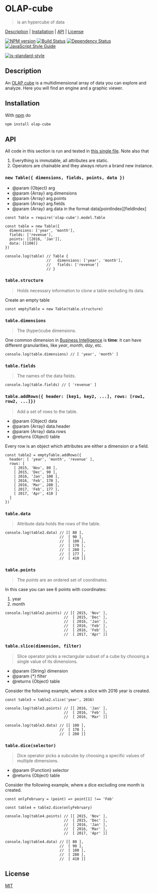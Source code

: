 # OLAP-cube

> is an hypercube of data

[Description](#description) |
[Installation](#installation) |
[API](#api) |
[License](#license)

[![NPM version](https://badge.fury.io/js/olap-cube.svg)](http://badge.fury.io/js/olap-cube)
[![Build Status](https://travis-ci.org/fibo/OLAP-cube.svg?branch=master)](https://travis-ci.org/fibo/OLAP-cube?branch=master)
[![Dependency Status](https://david-dm.org/fibo/OLAP-cube.svg)](https://david-dm.org/fibo/OLAP-cube)
[![JavaScript Style Guide](https://img.shields.io/badge/code_style-standard-brightgreen.svg)](https://standardjs.com)

[![js-standard-style](https://cdn.rawgit.com/feross/standard/master/badge.svg)](https://github.com/feross/standard)

## Description

An [OLAP cube][OLAP_cube] is a multidimensional array of data you can
explore and analyze. Here you will find an engine and a graphic viewer.

## Installation

With [npm] do

```bash
npm install olap-cube
```

## API

All code in this section is run and tested in [this single file][test_api].
Note also that

1. Everything is immutable, all attributes are static.
2. Operators are chainable and they always return a brand new instance.

### `new Table({ dimensions, fields, points, data })`

* @param {Object} arg
* @param {Array} arg.dimensions
* @param {Array} arg.points
* @param {Array} arg.fields
* @param {Array} arg.data in the format data[pointIndex][fieldIndex]

```javascripts
const Table = require('olap-cube').model.Table

const table = new Table({
  dimensions: ['year', 'month'],
  fields: ['revenue'],
  points: [[2016, 'Jan']],
  data: [[100]]
})

console.log(table) // Table {
                   //   dimensions: ['year', 'month'],
                   //   fields: ['revenue']
                   // }
```

### `table.structure`

> Holds necessary information to clone a table excluding its data.

Create an empty table

```javascripts
const emptyTable = new Table(table.structure)
```

### `table.dimensions`

> The (hyper)cube dimensions.

One common dimension in [Business Intelligence][Business_intelligence]
is **time**: it can have different granularities, like *year*, *month*, *day*, etc.

```javascripts
console.log(table.dimensions) // [ 'year', 'month' ]
```

### `table.fields`

> The names of the data fields.

```javascripts
console.log(table.fields) // [ 'revenue' ]
```

### `table.addRows({ header: [key1, key2, ...], rows: [row1, row2, ...]})`

> Add a set of rows to the table.

* @param {Object} data
* @param {Array} data.header
* @param {Array} data.rows
* @returns {Object} table

Every row is an object which attributes are either a dimension or a field.

```javascripts
const table2 = emptyTable.addRows({
  header: [ 'year', 'month', 'revenue' ],
  rows: [
    [ 2015, 'Nov', 80 ],
    [ 2015, 'Dec', 90 ],
    [ 2016, 'Jan', 100 ],
    [ 2016, 'Feb', 170 ],
    [ 2016, 'Mar', 280 ],
    [ 2017, 'Feb', 177 ],
    [ 2017, 'Apr', 410 ]
  ]
})
```

### `table.data`

> Attribute data holds the rows of the table.

```javascripts
console.log(table2.data) // [[ 80 ],
                         //  [ 90 ],
                         //  [ 100 ],
                         //  [ 170 ],
                         //  [ 280 ],
                         //  [ 177 ],
                         //  [ 410 ]]
```

### `table.points`

> The *points* are an ordered set of coordinates.

In this case you can see 6 points with coordinates:

1. year
2. month

```javascripts
console.log(table2.points) // [[ 2015, 'Nov' ],
                           //  [ 2015, 'Dec' ],
                           //  [ 2016, 'Jan' ],
                           //  [ 2016, 'Feb' ],
                           //  [ 2016, 'Feb' ],
                           //  [ 2017, 'Apr' ]]
```

### `table.slice(dimension, filter)`

> Slice operator picks a rectangular subset of a cube by choosing a single value of its dimensions.

* @param {String} dimension
* @param {*} filter
* @returns {Object} table

Consider the following example, where a slice with 2016 year is created.

```javascripts
const table3 = table2.slice('year', 2016)

console.log(table3.points) // [[ 2016, 'Jan' ],
                           //  [ 2016, 'Feb' ],
                           //  [ 2016, 'Mar' ]]

console.log(table3.data) // [[ 100 ],
                         //  [ 170 ],
                         //  [ 280 ]]
```

### `table.dice(selector)`

> Dice operator picks a subcube by choosing a specific values of multiple dimensions.

* @param {Function} selector
* @returns {Object} table

Consider the following example, where a dice excluding one month is created.

```javascripts
const onlyFebruary = (point) => point[1] !== 'Feb'

const table4 = table2.dice(onlyFebruary)

console.log(table4.points) // [[ 2015, 'Nov' ],
                           //  [ 2015, 'Dec' ],
                           //  [ 2016, 'Jan' ],
                           //  [ 2016, 'Mar' ],
                           //  [ 2017, 'Apr' ]]

console.log(table4.data) // [[ 80 ],
                         //  [ 90 ],
                         //  [ 100 ],
                         //  [ 280 ],
                         //  [ 410 ]]
```

## License

[MIT](http://g14n.info/mit-license)

[OLAP_cube]: https://en.wikipedia.org/wiki/OLAP_cube "OLAP cube"
[npm]: https://npmjs.com "npm"
[test_api]: https://github.com/fibo/OLAP-cube/blob/master/test/readme/api.js "test API"
[Business_intelligence]: https://en.wikipedia.org/wiki/Business_intelligence "Business Intellicence"
